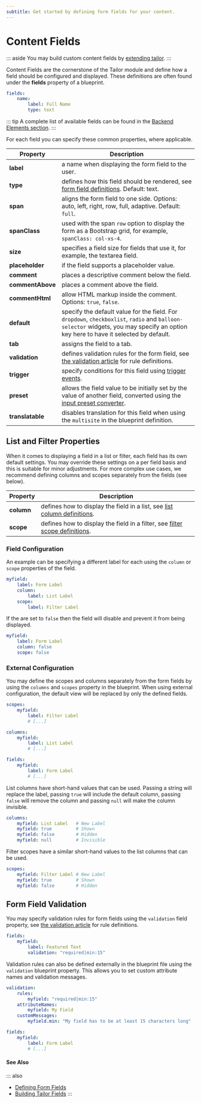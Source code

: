 ```yaml
---
subtitle: Get started by defining form fields for your content.
---
```

# Content Fields

::: aside
You may build custom content fields by [extending tailor](../extend/tailor-fields.md).
:::

Content Fields are the cornerstone of the Tailor module and define how a field should be configured and displayed. These definitions are often found under the **fields** property of a blueprint.

```yaml
fields:
    name:
        label: Full Name
        type: text
```

::: tip
A complete list of available fields can be found in the [Backend Elements section](../element/form-fields.md).
:::

For each field you can specify these common properties, where applicable.

Property | Description
------------- | -------------
**label** | a name when displaying the form field to the user.
**type** | defines how this field should be rendered, see [form field definitions](../element/form-fields.md). Default: text.
**span** | aligns the form field to one side. Options: auto, left, right, row, full, adaptive. Default: `full`.
**spanClass** | used with the span `row` option to display the form as a Bootstrap grid, for example, `spanClass: col-xs-4`.
**size** | specifies a field size for fields that use it, for example, the textarea field.
**placeholder** | if the field supports a placeholder value.
**comment** | places a descriptive comment below the field.
**commentAbove** | places a comment above the field.
**commentHtml** | allow HTML markup inside the comment. Options: `true`, `false`.
**default** | specify the default value for the field. For `dropdown`, `checkboxlist`, `radio` and `balloon-selector` widgets, you may specify an option key here to have it selected by default.
**tab** | assigns the field to a tab.
**validation** | defines validation rules for the form field, see [the validation article](../extend/services/validation.md) for rule definitions.
**trigger** | specify conditions for this field using [trigger events](../element/form-fields.md).
**preset** | allows the field value to be initially set by the value of another field, converted using the [input preset converter](../element/form-fields.md).
**translatable** | disables translation for this field when using the `multisite` in the blueprint definition.

## List and Filter Properties

When it comes to displaying a field in a list or filter, each field has its own default settings. You may override these settings on a per field basis and this is suitable for minor adjustments. For more complex use cases, we recommend defining columns and scopes separately from the fields (see below).

Property | Description
------------- | -------------
**column** | defines how to display the field in a list, see [list column definitions](../element/list-columns.md).
**scope** | defines how to display the field in a filter, see [filter scope definitions](../element/filter-scopes.md).

### Field Configuration

An example can be specifying a different label for each using the `column` or `scope` properties of the field.

```yaml
myfield:
    label: Form Label
    column:
        label: List Label
    scope:
        label: Filter Label
```

If the are set to `false` then the field will disable and prevent it from being displayed.

```yaml
myfield:
    label: Form Label
    column: false
    scope: false
```

### External Configuration

You may define the scopes and columns separately from the form fields by using the `columns` and `scopes` property in the blueprint. When using external configuration, the default view will be replaced by only the defined fields.

```yaml
scopes:
    myfield:
        label: Filter Label
        # [...]

columns:
    myfield:
        label: List Label
        # [...]

fields:
    myfield:
        label: Form Label
        # [...]
```

List columns have short-hand values that can be used. Passing a string will replace the label, passing `true` will include the default column, passing `false` will remove the column and passing `null` will make the column invisible.

```yaml
columns:
    myfield: List Label   # New Label
    myfield: true         # Shown
    myfield: false        # Hidden
    myfield: null         # Invisible
```

Filter scopes have a similar short-hand values to the list columns that can be used.

```yaml
scopes:
    myfield: Filter Label # New Label
    myfield: true         # Shown
    myfield: false        # Hidden
```

## Form Field Validation

You may specify validation rules for form fields using the `validation` field property, see [the validation article](../extend/services/validation.md) for rule definitions.

```yaml
fields:
    myfield:
        label: Featured Text
        validation: "required|min:15"
```

Validation rules can also be defined externally in the blueprint file using the `validation` blueprint property. This allows you to set custom attribute names and validation messages.

```yaml
validation:
    rules:
        myfield: "required|min:15"
    attributeNames:
        myfield: My Field
    customMessages:
        myfield.min: "My field has to be at least 15 characters long"

fields:
    myfield:
        label: Form Label
        # [...]
```

#### See Also

::: also
* [Defining Form Fields](../element/form-fields.md)
* [Building Tailor Fields](../extend/tailor-fields.md)
:::
